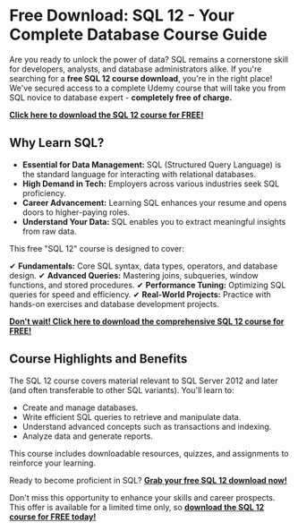 # Free Download: SQL 12 - Your Complete Database Course Guide

Are you ready to unlock the power of data? SQL remains a cornerstone skill for developers, analysts, and database administrators alike. If you're searching for a **free SQL 12 course download**, you're in the right place! We've secured access to a complete Udemy course that will take you from SQL novice to database expert - **completely free of charge.**

[**Click here to download the SQL 12 course for FREE!**](https://udemywork.com/sql-12)

## Why Learn SQL?

*   **Essential for Data Management:** SQL (Structured Query Language) is the standard language for interacting with relational databases.
*   **High Demand in Tech:** Employers across various industries seek SQL proficiency.
*   **Career Advancement:** Learning SQL enhances your resume and opens doors to higher-paying roles.
*   **Understand Your Data:** SQL enables you to extract meaningful insights from raw data.

This free "SQL 12" course is designed to cover:

✔ **Fundamentals:** Core SQL syntax, data types, operators, and database design.
✔ **Advanced Queries:** Mastering joins, subqueries, window functions, and stored procedures.
✔ **Performance Tuning:** Optimizing SQL queries for speed and efficiency.
✔ **Real-World Projects:** Practice with hands-on exercises and database development projects.

[**Don't wait! Click here to download the comprehensive SQL 12 course for FREE!**](https://udemywork.com/sql-12)

## Course Highlights and Benefits

The SQL 12 course covers material relevant to SQL Server 2012 and later (and often transferable to other SQL variants). You'll learn to:

*   Create and manage databases.
*   Write efficient SQL queries to retrieve and manipulate data.
*   Understand advanced concepts such as transactions and indexing.
*   Analyze data and generate reports.

This course includes downloadable resources, quizzes, and assignments to reinforce your learning.

Ready to become proficient in SQL? **[Grab your free SQL 12 download now!](https://udemywork.com/sql-12)**

Don't miss this opportunity to enhance your skills and career prospects. This offer is available for a limited time only, so **[download the SQL 12 course for FREE today!](https://udemywork.com/sql-12)**
